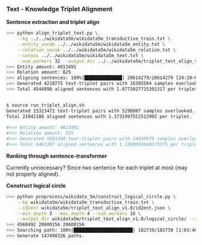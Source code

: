 ### Text - Knowledge Triplet Alignment


**Sentence extraction and triplet align**

```bash
>>> python align_triplet_text.py \
    --kg ../../wikidata5m/wikidata5m_transductive_train.txt \
    --entity_vocab ../../wikidata5m/wikidata5m_entity.txt \
    --relation_vocab ../../wikidata5m/wikidata5m_relation.txt \
    --corpus ../../wikidata5m/wikidata5m_text.txt \
    --num_workers 32 --output_dir ../../wikidata5m/triplet_text_align_v1.0
>>> Entity amount: 4813491
>>> Relation amount: 825
>>> aligning sentences: 100%|██████████████| 20614279/20614279 [24:20<00:00, 14115.30it/s]
>>> Generated 4218775 text-triplet pairs with 16395504 samples overlooked.
>>> Total 4544898 aligned sentences with 1.0773027715391317 per triplet.


$ source run_triplet_align.sh
Generated 15323472 text-triplet pairs with 5290807 samples overlooked.
Total 21042188 aligned sentences with 1.3731997552512902 per triplet.
  
#>>> Entity amount: 4813491
#>>> Relation amount: 825
#>>> Generated 5683300 text-triplet pairs with 14930979 samples overlooked.
#>>> Total 6461397 aligned sentences with 1.1369093660373375 per triplet.

```

**Ranking through sentence-transformer**

Currently unnecessary? Since two sentence for each triplet at most (may not properly aligned).

**Construct logical circle**

```bash
>>> python preprocess/wikidata_5m/construct_logical_circle.py \
    --kg wikidata5m/wikidata5m_transductive_train.txt \
    --id2ent wikidata5m/triplet_text_align_v1.0/id2ent.json \
    --min_depth 3 --max_depth 4 --num_workers 16 \
    --output_dir wikidata5m/triplet_text_align_v1.0/logical_circle/ --split_chunk 25,0
>>> 4568492 20600156 20600156
>>> Searching path: 100%|██████████████████████| 182739/182739 [1:03:46<00:00, 47.76it/s]
>>> Generate 147498326 paths.
```

